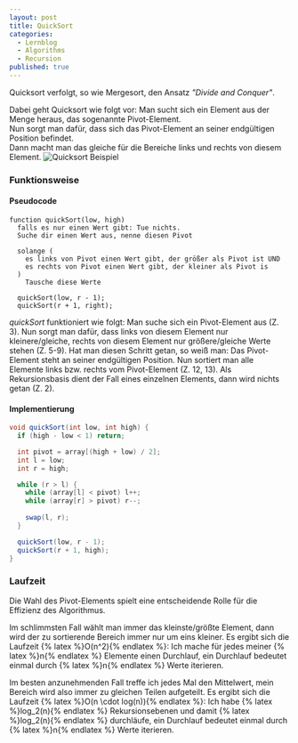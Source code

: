 ```yaml
---
layout: post
title: QuickSort
categories:
  - Lernblog
  - Algorithms
  - Recursion
published: true
---
```

Quicksort verfolgt, so wie Mergesort, den Ansatz *"Divide and Conquer"*.

Dabei geht Quicksort wie folgt vor:
Man sucht sich ein Element aus der Menge heraus, das sogenannte Pivot-Element.  
Nun sorgt man dafür, dass sich das Pivot-Element an seiner endgültigen Position befindet.  
Dann macht man das gleiche für die Bereiche links und rechts von diesem Element.
![Quicksort Beispiel](https://upload.wikimedia.org/wikipedia/commons/f/fe/Quicksort.gif "Quicksort Beispiel")
<!--more-->

### Funktionsweise
#### Pseudocode
```pseudo
function quickSort(low, high)
  falls es nur einen Wert gibt: Tue nichts.
  Suche dir einen Wert aus, nenne diesen Pivot

  solange (
    es links von Pivot einen Wert gibt, der größer als Pivot ist UND
    es rechts von Pivot einen Wert gibt, der kleiner als Pivot is
  )
    Tausche diese Werte

  quickSort(low, r - 1);
  quickSort(r + 1, right);
```

*quickSort* funktioniert wie folgt:
Man suche sich ein Pivot-Element aus (Z. 3).
Nun sorgt man dafür, dass links von diesem Element nur kleinere/gleiche, rechts von diesem Element nur größere/gleiche Werte stehen (Z. 5-9).
Hat man diesen Schritt getan, so weiß man: Das Pivot-Element steht an seiner endgültigen Position.
Nun sortiert man alle Elemente links bzw. rechts vom Pivot-Element (Z. 12, 13).
Als Rekursionsbasis dient der Fall eines einzelnen Elements, dann wird nichts getan (Z. 2).

#### Implementierung
```java
void quickSort(int low, int high) {
  if (high - low < 1) return;

  int pivot = array[(high + low) / 2];
  int l = low;
  int r = high;

  while (r > l) {
    while (array[l] < pivot) l++;
    while (array[r] > pivot) r--;
    
    swap(l, r);
  }

  quickSort(low, r - 1);
  quickSort(r + 1, high);
}
```

### Laufzeit
Die Wahl des Pivot-Elements spielt eine entscheidende Rolle für die Effizienz des Algorithmus.

Im schlimmsten Fall wählt man immer das kleinste/größte Element, dann wird der zu sortierende Bereich immer nur um eins kleiner.
Es ergibt sich die Laufzeit {% latex %}O(n^2){% endlatex %}: Ich mache für jedes meiner {% latex %}n{% endlatex %} Elemente einen Durchlauf, ein Durchlauf bedeutet einmal durch {% latex %}n{% endlatex %} Werte iterieren.

Im besten anzunehmenden Fall treffe ich jedes Mal den Mittelwert, mein Bereich wird also immer zu gleichen Teilen aufgeteilt.
Es ergibt sich die Laufzeit {% latex %}O(n \cdot log(n)){% endlatex %}: Ich habe {% latex %}log_2(n){% endlatex %} Rekursionsebenen und damit {% latex %}log_2(n){% endlatex %} durchläufe, ein Durchlauf bedeutet einmal durch {% latex %}n{% endlatex %} Werte iterieren.
